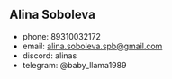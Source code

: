 ## **Alina Soboleva**

* phone: 89310032172
* email: alina.soboleva.spb@gmail.com
* discord: alinas
* telegram: @baby_llama1989
